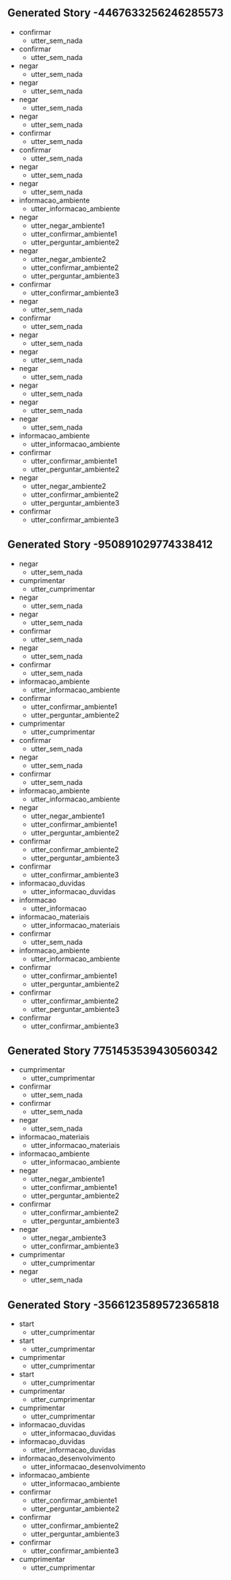 ## Generated Story -4467633256246285573
* confirmar
    - utter_sem_nada
* confirmar
    - utter_sem_nada
* negar
    - utter_sem_nada
* negar
    - utter_sem_nada
* negar
    - utter_sem_nada
* negar
    - utter_sem_nada
* confirmar
    - utter_sem_nada
* confirmar
    - utter_sem_nada
* negar
    - utter_sem_nada
* negar
    - utter_sem_nada
* informacao_ambiente
    - utter_informacao_ambiente
* negar
    - utter_negar_ambiente1
    - utter_confirmar_ambiente1
    - utter_perguntar_ambiente2
* negar
    - utter_negar_ambiente2
    - utter_confirmar_ambiente2
    - utter_perguntar_ambiente3
* confirmar
    - utter_confirmar_ambiente3
* negar
    - utter_sem_nada
* confirmar
    - utter_sem_nada
* negar
    - utter_sem_nada
* negar
    - utter_sem_nada
* negar
    - utter_sem_nada
* negar
    - utter_sem_nada
* negar
    - utter_sem_nada
* negar
    - utter_sem_nada
* informacao_ambiente
    - utter_informacao_ambiente
* confirmar
    - utter_confirmar_ambiente1
    - utter_perguntar_ambiente2
* negar
    - utter_negar_ambiente2
    - utter_confirmar_ambiente2
    - utter_perguntar_ambiente3
* confirmar
    - utter_confirmar_ambiente3

## Generated Story -950891029774338412
* negar
    - utter_sem_nada
* cumprimentar
    - utter_cumprimentar
* negar
    - utter_sem_nada
* negar
    - utter_sem_nada
* confirmar
    - utter_sem_nada
* negar
    - utter_sem_nada
* confirmar
    - utter_sem_nada
* informacao_ambiente
    - utter_informacao_ambiente
* confirmar
    - utter_confirmar_ambiente1
    - utter_perguntar_ambiente2
* cumprimentar
    - utter_cumprimentar
* confirmar
    - utter_sem_nada
* negar
    - utter_sem_nada
* confirmar
    - utter_sem_nada
* informacao_ambiente
    - utter_informacao_ambiente
* negar
    - utter_negar_ambiente1
    - utter_confirmar_ambiente1
    - utter_perguntar_ambiente2
* confirmar
    - utter_confirmar_ambiente2
    - utter_perguntar_ambiente3
* confirmar
    - utter_confirmar_ambiente3
* informacao_duvidas
    - utter_informacao_duvidas
* informacao
    - utter_informacao
* informacao_materiais
    - utter_informacao_materiais
* confirmar
    - utter_sem_nada
* informacao_ambiente
    - utter_informacao_ambiente
* confirmar
    - utter_confirmar_ambiente1
    - utter_perguntar_ambiente2
* confirmar
    - utter_confirmar_ambiente2
    - utter_perguntar_ambiente3
* confirmar
    - utter_confirmar_ambiente3

## Generated Story 7751453539430560342
* cumprimentar
    - utter_cumprimentar
* confirmar
    - utter_sem_nada
* confirmar
    - utter_sem_nada
* negar
    - utter_sem_nada
* informacao_materiais
    - utter_informacao_materiais
* informacao_ambiente
    - utter_informacao_ambiente
* negar
    - utter_negar_ambiente1
    - utter_confirmar_ambiente1
    - utter_perguntar_ambiente2
* confirmar
    - utter_confirmar_ambiente2
    - utter_perguntar_ambiente3
* negar
    - utter_negar_ambiente3
    - utter_confirmar_ambiente3
* cumprimentar
    - utter_cumprimentar
* negar
    - utter_sem_nada

## Generated Story -3566123589572365818
* start
    - utter_cumprimentar
* start
    - utter_cumprimentar
* cumprimentar
    - utter_cumprimentar
* start
    - utter_cumprimentar
* cumprimentar
    - utter_cumprimentar
* cumprimentar
    - utter_cumprimentar
* informacao_duvidas
    - utter_informacao_duvidas
* informacao_duvidas
    - utter_informacao_duvidas
* informacao_desenvolvimento
    - utter_informacao_desenvolvimento
* informacao_ambiente
    - utter_informacao_ambiente
* confirmar
    - utter_confirmar_ambiente1
    - utter_perguntar_ambiente2
* confirmar
    - utter_confirmar_ambiente2
    - utter_perguntar_ambiente3
* confirmar
    - utter_confirmar_ambiente3
* cumprimentar
    - utter_cumprimentar

